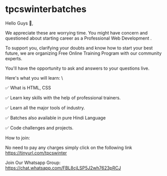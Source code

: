 # tpcswinterbatches
Hello Guys 👋,

We appreciate these are worrying time. You might have concern and questioned about starting career as a Professional Web Development .

To support you, clarifying your doubts and know how to start your best future, we are organizing Free Online Training Program with our community experts.

You'll have the opportunity to ask and answers to your questions live.

 Here's what you will learn: \
 
✅ What is HTML, CSS

✅ Learn key skills with the help of  professional trainers.

✅ Learn all the major tools of industry.

✅ Batches also available in pure Hindi Language

✅ Code challenges and projects.


 How to join: 
 
No need to pay any charges simply click on the following link https://tinyurl.com/tpcswinter

Join Our Whatsapp Group: https://chat.whatsapp.com/FBL8cjLSP5J2wh7623pRCJ
